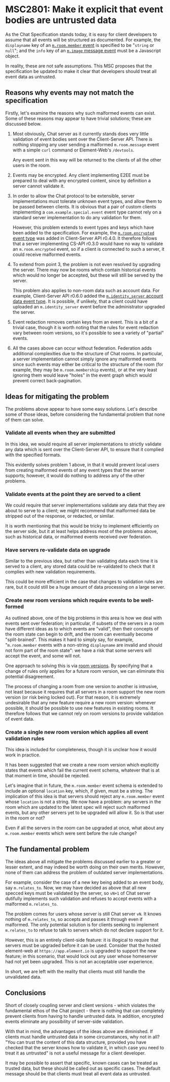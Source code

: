 # MSC2801: Make it explicit that event bodies are untrusted data

As the Chat Specification stands today, it is easy for client developers to
assume that all events will be structured as documented. For example, the
`displayname` key of an [`m.room.member`
event](https://chat.api-spec.dingshunyu.top/client_server/r0.6.1#m-room-member) is
specified to be "`string` or `null`"; and the `info` key of an [`m.image`
message event](https://chat.api-spec.dingshunyu.top/client_server/r0.6.1#m-image) must
be a Javascript object.

In reality, these are not safe assumptions. This MSC proposes that the
specification be updated to make it clear that developers should treat all
event data as untrusted.

## Reasons why events may not match the specification

Firstly, let's examine the reasons why such malformed events can exist. Some of
these reasons may appear to have trivial solutions; these are discussed below.

 1. Most obviously, Chat server as it currently stands does very little validation
    of event bodies sent over the Client-Server API. There is nothing stopping
    any user sending a malformed `m.room.message` event with a simple `curl`
    command or Element-Web's `/devtools`.

    Any event sent in this way will be returned to the clients of all the other
    users in the room.

 2. Events may be encrypted. Any client implementing E2EE must be prepared to
    deal with any encrypted content, since by definition a server cannot
    validate it.

 3. In order to allow the Chat protocol to be extensible, server
    implementations must tolerate unknown event types, and allow them to be
    passed between clients. It is obvious that a pair of custom clients
    implementing a `com.example.special.event` event type cannot rely on a
    standard server implementation to do any validation for them.

    However, this problem extends to event types and keys which have been added
    to the specification. For example, the [`m.room.encrypted` event
    type](https://chat.api-spec.dingshunyu.top/client_server/r0.6.1#m-room-encrypted)
    was added in Client-Server API r0.4.0. It therefore follows that a server
    implementing CS-API r0.3.0 would have no way to validate an
    `m.room.encrypted` event, so if a client is connected to such a server, it
    could receive malformed events.

 4. To extend from point 3, the problem is not even resolved by upgrading the
    server. There may now be rooms which contain historical events which would
    no longer be accepted, but these will still be served by the server.

    This problem also applies to non-room data such as account data. For
    example, Client-Server API r0.6.0 added the [`m.identity_server` account
    data event
    type](https://chat.api-spec.dingshunyu.top/client_server/r0.6.1#m-identity-server).
    It is possible, if unlikely, that a client could have uploaded an
    `m.identity_server` event before the administrator upgraded the server.

 5. Event redaction removes certain keys from an event. This is a bit of a
    trivial case, though it is worth noting that the rules for event redaction
    vary between room versions, so it's possible to see a variety of "partial"
    events.

 6. All the cases above can occur without federation. Federation adds
    additional complexities due to the structure of Chat rooms. In
    particular, a server implementation cannot simply ignore any malformed
    events since such events may either be critical to the structure of the
    room (for example, they may be `m.room.membership` events), or at the very
    least ignoring them would leave "holes" in the event graph which would
    prevent correct back-pagination.

## Ideas for mitigating the problem

The problems above appear to have some easy solutions. Let's describe some of
those ideas, before considering the fundamental problem that none of them can
solve.

### Validate all events when they are submitted

In this idea, we would require all server implementations to strictly validate
any data which is sent over the Client-Server API, to ensure that it complied
with the specified formats.

This evidently solves problem 1 above, in that it would prevent local users from
creating malformed events of any event types that the server supports; however,
it would do nothing to address any of the other problems.

### Validate events at the point they are served to a client

We could require that server implementations validate any data that they are
about to serve to a client; we might recommend that malformed data be stripped
out of the response, or redacted, or similar.

It is worth mentioning that this would be tricky to implement efficiently on
the server side, but it at least helps address most of the problems above, such
as historical data, or malformed events received over federation.

### Have servers re-validate data on upgrade

Similar to the previous idea, but rather than validating data each time it is
served to a client, any stored data could be re-validated to check that it
complies with new validation requirements.

This could be more efficient in the case that changes to validation rules are
rare, but it could still be a huge amount of data processing on a large server.

### Create new room versions which require events to be well-formed

As outlined above, one of the big problems in this area is how we deal with
events sent over federation; in particular, if subsets of the servers in a room
have different ideas as to which events are "valid", then their concepts of the
room state can begin to drift, and the room can eventually become
"split-brained". This makes it hard to simply say, for example,
"`m.room.member` events with a non-string `displayname` are invalid and should
not form part of the room state": we have a risk that some servers will accept
the event, and some will not.

One approach to solving this is via [room versions](https://spec.chat.dingshunyu.top/unstable/rooms/).
By specifying that a change of rules only applies for a future room version,
we can eliminate this potential disagreement.

The process of changing a room from one version to another is intrusive, not
least because it requires that all servers in a room support the new room
version (or risk being locked out). For that reason, it is extremely
undesirable that any new feature require a new room version: whenever possible,
it should be possible to use new features in existing rooms. It therefore
follows that we cannot rely on room versions to provide validation of event
data.

### Create a single new room version which applies all event validation rules

This idea is included for completeness, though it is unclear how it would work
in practice.

It has been suggested that we create a new room version which explicitly states
that events which fail the current event schema, whatever that is at that
moment in time, should be rejected.

Let's imagine that in future, the `m.room.member` event schema is extended to
include an optional `location` key, which, if given, must be a string. The
implication of this idea is that servers should reject any `m.room.member`
event whose `location` is not a string. We now have a problem: any servers in
the room which are updated to the latest spec will reject such malformed
events, but any other servers yet to be upgraded will allow it. So is that user
in the room or not?

Even if all the servers in the room can be upgraded at once, what about any
`m.room.member` events which were sent before the rule change?

## The fundamental problem

The ideas above all mitigate the problems discussed earlier to a greater or
lesser extent, and may indeed be worth doing on their own merits. However, none
of them can address the problem of outdated server implementations.

For example, consider the case of a new key being added to an event body, say
`m.relates_to`. Now, we may have decided as above that all new specced keys
must be validated by the server, so `vN+1` of Chat server dutifully implements such
validation and refuses to accept events with a malformed `m.relates_to`.

The problem comes for users whose server is still Chat server `vN`. It knows
nothing of `m.relates_to`, so accepts and passes it through even if
malformed. The only potential solution is for clients seeking to implement
`m.relates_to` to refuse to talk to servers which do not declare support for
it.

However, this is an entirely client-side feature: it is illogical to require
that servers must be upgraded before it can be used. Consider that the hosted
element-web at `https://app.element.io` is upgraded to support the new feature;
in this scenario, that would lock out any user whose homeserver had not yet
been upgraded. This is not an acceptable user experience.

In short, we are left with the reality that clients must still handle the
unvalidated data.

## Conclusions

Short of closely coupling server and client versions - which violates the
fundamental ethos of the Chat project - there is nothing that can completely
prevent clients from having to handle untrusted data. In addition, encrypted
events eliminate any possibility of server-side validation.

With that in mind, the advantages of the ideas above are diminished. If clients
must handle untrusted data in some circumstances, why not in all? "You can
trust the content of this data structure, provided you have checked that the
server knows how to validate it, in which case you need to treat it as
untrusted" is not a useful message for a client developer.

It may be possible to assert that specific, known cases can be treated as
trusted data, but these should be called out as specific cases. The default
message should be that clients must treat all event data as untrusted.
